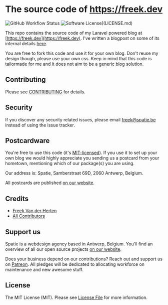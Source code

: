 # The source code of https://freek.dev

![GitHub Workflow Status](https://img.shields.io/github/workflow/status/spatie/freek.dev/run-tests?label=tests)
![Software License](https://img.shields.io/badge/license-MIT-brightgreen.svg?style=flat-square)](LICENSE.md)

This repo contains the source code of my Laravel powered blog at [https://freek.dev](https://freek.dev). I've written a blogpost on some of its internal details [here](https://murze.be/on-migrating-my-blog-from-wordpress-to-a-laravel-application).

You are free to fork this code and use it for your own blog. Don't reuse my design though, please use your own css. Keep in mind that this code is tailormade for me and it does not aim to be a generic blog solution. 

## Contributing

Please see [CONTRIBUTING](CONTRIBUTING.md) for details.

## Security

If you discover any security related issues, please email freek@spatie.be instead of using the issue tracker.

## Postcardware

You're free to use this code (it's [MIT-licensed](LICENSE.md)). If you use it to set up your own blog we would highly appreciate you sending us a postcard from your hometown, mentioning which of our package(s) you are using.

Our address is: Spatie, Samberstraat 69D, 2060 Antwerp, Belgium.

All postcards are published [on our website](https://spatie.be/en/opensource/postcards).

## Credits

- [Freek Van der Herten](https://github.com/freekmurze)
- [All Contributors](../../contributors)

## Support us

Spatie is a webdesign agency based in Antwerp, Belgium. You'll find an overview of all our open source projects [on our website](https://spatie.be/opensource).

Does your business depend on our contributions? Reach out and support us on [Patreon](https://www.patreon.com/spatie).
All pledges will be dedicated to allocating workforce on maintenance and new awesome stuff.

## License

The MIT License (MIT). Please see [License File](LICENSE.md) for more information.
